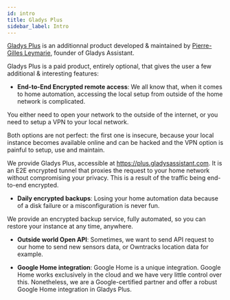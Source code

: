 ```yaml
---
id: intro
title: Gladys Plus
sidebar_label: Intro
---
```


[Gladys Plus](/plus/) is an additionnal product developed & maintained by [Pierre-Gilles Leymarie](https://twitter.com/pierregillesl), founder of Gladys Assistant.

Gladys Plus is a paid product, entirely optional, that gives the user a few additional &  interesting features:

- **End-to-End Encrypted remote access**: We all know that, when it comes to home automation, accessing the local setup from outside of the home network is complicated.

You either need to open your network to the outside of the internet, or you need to setup a VPN to your local network.

Both options are not perfect: the first one is insecure, because your local instance becomes available online and can be hacked and the VPN option is painful to setup, use and maintain.

We provide Gladys Plus, accessible at https://plus.gladysassistant.com. It is an E2E encrypted tunnel that proxies the request to your home network without compromising your privacy. This is a result of the traffic being end-to-end encrypted.

- **Daily encrypted backups**: Losing your home automation data because of a disk failure or a misconfiguration is never fun.

We provide an encrypted backup service, fully automated, so you can restore your instance at any time, anywhere.

- **Outside world Open API**: Sometimes, we want to send API request to our home to send new sensors data, or Owntracks location data for example.

- **Google Home integration**: Google Home is a unique integration. Google Home works exclusively in the cloud and we have very little control over this. Nonetheless, we are a Google-certified partner and offer a robust Google Home integration in Gladys Plus.
